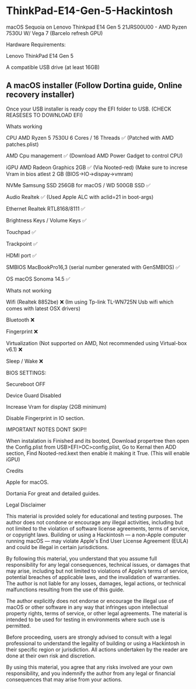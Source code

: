 # ThinkPad-E14-Gen-5-Hackintosh
macOS Sequoia on Lenovo Thinkpad E14 Gen 5 21JRS00U00 - AMD Ryzen 7530U W/ Vega 7 (Barcelo refresh GPU)



Hardware Requirements:

Lenovo ThinkPad E14 Gen 5

A compatible USB drive (at least 16GB)

## A macOS installer (Follow Dortina guide, Online recovery installer) <a id='[ss A macOS installer (Follow Dortina guide, Online recovery installer)](https://dortania.github.io/OpenCore-Install-Guide/installer-guide/windows-install.html#downloading-macos)'></a>

Once your USB installer is ready copy the EFI folder to USB. (CHECK REASESES TO DOWNLOAD EFI)

Whats working

CPU	AMD Ryzen 5 7530U 6 Cores / 16 Threads	✅ (Patched with AMD patches.plist)

AMD Cpu management ✅ (Download AMD Power Gadget to control CPU)

iGPU	AMD Radeon Graphics 2GB	✅ (Via Nooted-red) (Make sure to increse Vram in bios atlest 2 GB (BIOS->IO->dispay->vmram)

NVMe	Samsung SSD 256GB for macOS / WD 500GB SSD	✅

Audio	Realtek	✅ (Used Apple ALC with aclid=21 in boot-args)

Ethernet	Realtek RTL8168/8111	✅

Brightness Keys / Volume Keys ✅

Touchpad ✅

Trackpoint ✅

HDMI port ✅ 

SMBIOS	MacBookPro16,3 (serial number generated with GenSMBIOS)	✅

OS	macOS Sonoma 14.5 ✅

Whats not working

Wifi (Realtek 8852be) ❌ (Im using Tp-link TL-WN725N Usb wifi which comes with latest OSX drivers)

Bluetooth ❌

Fingerprint ❌

Virtualization (Not supported on AMD, Not recommended using Virtual-box v6.1) ❌

Sleep / Wake ❌


BIOS SETTINGS:

Secureboot OFF

Device Guard Disabled

Increase Vram for display (2GB minimum)

Disable Fingerprint in IO section.


IMPORTANT NOTES DONT SKIP!!

When instalation is Finished and its booted, Download propertree then open the Config.plist from USB>EFI>OC>config.plist, Go to Kernal then ADD section, Find Nooted-red.kext then enable it making it True. (This will enable iGPU)



Credits

Apple for macOS.

Dortania For great and detailed guides.

Legal Disclaimer

This material is provided solely for educational and testing purposes. The author does not condone or encourage any illegal activities, including but not limited to the violation of software license agreements, terms of service, or copyright laws. Building or using a Hackintosh — a non-Apple computer running macOS — may violate Apple's End User License Agreement (EULA) and could be illegal in certain jurisdictions.

By following this material, you understand that you assume full responsibility for any legal consequences, technical issues, or damages that may arise, including but not limited to violations of Apple's terms of service, potential breaches of applicable laws, and the invalidation of warranties. The author is not liable for any losses, damages, legal actions, or technical malfunctions resulting from the use of this guide.

The author explicitly does not endorse or encourage the illegal use of macOS or other software in any way that infringes upon intellectual property rights, terms of service, or other legal agreements. The material is intended to be used for testing in environments where such use is permitted.

Before proceeding, users are strongly advised to consult with a legal professional to understand the legality of building or using a Hackintosh in their specific region or jurisdiction. All actions undertaken by the reader are done at their own risk and discretion.

By using this material, you agree that any risks involved are your own responsibility, and you indemnify the author from any legal or financial consequences that may arise from your actions.

